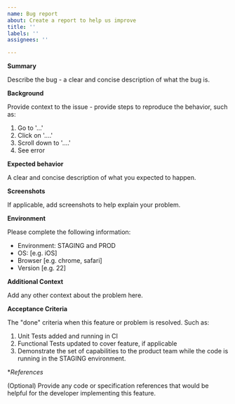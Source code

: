 ```yaml
---
name: Bug report
about: Create a report to help us improve
title: ''
labels: ''
assignees: ''

---
```


**Summary**

Describe the bug - a clear and concise description of what the bug is.

**Background**

Provide context to the issue - provide steps to reproduce the behavior, such as:
1. Go to '...'
2. Click on '....'
3. Scroll down to '....'
4. See error

**Expected behavior**

A clear and concise description of what you expected to happen.

**Screenshots**

If applicable, add screenshots to help explain your problem.

**Environment**

Please complete the following information:
 - Environment: STAGING and PROD 
 - OS: [e.g. iOS]
 - Browser [e.g. chrome, safari]
 - Version [e.g. 22]

**Additional Context**

Add any other context about the problem here.

**Acceptance Criteria**

The "done" criteria when this feature or problem is resolved.  Such as:
1. Unit Tests added and running in CI
2. Functional Tests updated to cover feature, if applicable
2. Demonstrate the set of capabilities to the product team while the code is
   running in the STAGING environment.

**References*

(Optional) Provide any code or specification references that would be helpful
for the developer implementing this feature.
